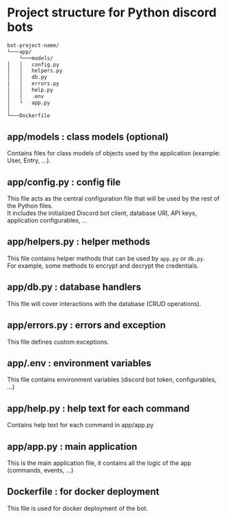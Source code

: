 # Project structure for Python discord bots

```txt
bot-project-name/
└───app/
    └───models/
│   │   config.py
│   │   helpers.py
│   │   db.py
│   │   errors.py
│   │   help.py
│   │   .env
│   └   app.py
│    
└───Dockerfile
```

## app/models : class models (optional)

Contains files for class models of objects used by the application (example: User, Entry, ...).

## app/config.py : config file

This file acts as the central configuration file that will be used by the rest of the Python files.  
It includes the initialized Discord bot client, database URI, API keys, application configurables, ...

## app/helpers.py : helper methods

This file contains helper methods that can be used by `app.py` or `db.py`.  
For example, some methods to encrypt and decrypt the credentials.

## app/db.py : database handlers

This file will cover interactions with the database (CRUD operations).

## app/errors.py : errors and exception

This file defines custom exceptions.

## app/.env : environment variables

This file contains environment variables (discord bot token, configurables, ...)

## app/help.py : help text for each command

Contains help text for each command in app/app.py

## app/app.py : main application

This is the main application file, it contains all the logic of the app (commands, events, ...)

## Dockerfile : for docker deployment

This file is used for docker deployment of the bot.
